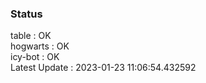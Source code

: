 ### Status


table : OK  
hogwarts : OK  
icy-bot : OK  
Latest Update : 2023-01-23 11:06:54.432592
